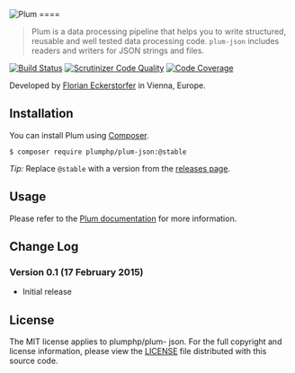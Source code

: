 <img src="https://florian.ec/img/plum/logo.png" alt="Plum">
====

> Plum is a data processing pipeline that helps you to write structured, reusable and well tested data processing code.
> `plum-json` includes readers and writers for JSON strings and files.

[![Build Status](https://img.shields.io/travis/plumphp/plum-json.svg?style=flat)](https://travis-ci.org/plumphp/plum-json)
[![Scrutinizer Code Quality](https://img.shields.io/scrutinizer/g/plumphp/plum-json.svg?style=flat)](https://scrutinizer-ci.com/g/plumphp/plum-json/?branch=master)
[![Code Coverage](https://img.shields.io/scrutinizer/coverage/g/plumphp/plum-json.svg?style=flat)](https://scrutinizer-ci.com/g/plumphp/plum-json/?branch=master)

Developed by [Florian Eckerstorfer](https://florian.ec) in Vienna, Europe.


Installation
------------

You can install Plum using [Composer](http://getcomposer.org).

```shell
$ composer require plumphp/plum-json:@stable
```

*Tip:* Replace `@stable` with a version from the [releases page](https://github.com/plumphp/plum-json/releases).


Usage
-----

Please refer to the [Plum documentation](https://github.com/plumphp/plum/blob/master/docs/index.md) for more
information.


Change Log
----------

### Version 0.1 (17 February 2015)

- Initial release


License
-------

The MIT license applies to plumphp/plum- json. For the full copyright and license information,
please view the [LICENSE](https://github.com/plumphp/plum-json/blob/master/LICENSE) file distributed with this source
code.
